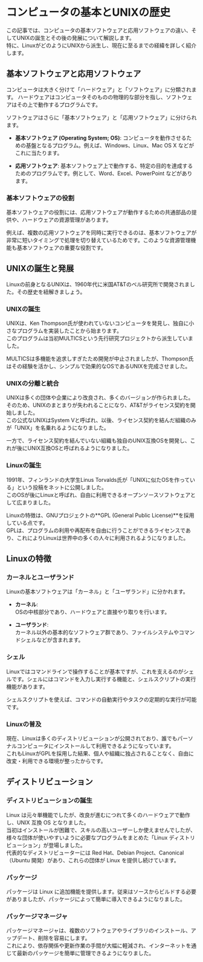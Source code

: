 # コンピュータの基本とUNIXの歴史
この記事では、コンピュータの基本ソフトウェアと応用ソフトウェアの違い、そしてUNIXの誕生とその後の発展について解説します。  
特に、LinuxがどのようにUNIXから派生し、現在に至るまでの経緯を詳しく紹介します。

## 基本ソフトウェアと応用ソフトウェア
コンピュータは大きく分けて「ハードウェア」と「ソフトウェア」に分類されます。
ハードウェアはコンピュータそのものの物理的な部分を指し、ソフトウェアはその上で動作するプログラムです。

ソフトウェアはさらに「基本ソフトウェア」と「応用ソフトウェア」に分けられます。

- **基本ソフトウェア (Operating System; OS)**: 
コンピュータを動作させるための基盤となるプログラム。例えば、Windows、Linux、Mac OS X などがこれに当たります。

- **応用ソフトウェア**:
基本ソフトウェア上で動作する、特定の目的を達成するためのプログラムです。例として、Word、Excel、PowerPoint などがあります。

### 基本ソフトウェアの役割
基本ソフトウェアの役割には、応用ソフトウェアが動作するための共通部品の提供や、ハードウェアの資源管理があります。

例えば、複数の応用ソフトウェアを同時に実行できるのは、基本ソフトウェアが非常に短いタイミングで処理を切り替えているためです。このような資源管理機能も基本ソフトウェアの重要な役割です。

## UNIXの誕生と発展
Linuxの前身となるUNIXは、1960年代に米国AT&Tのベル研究所で開発されました。その歴史を紐解きましょう。

### UNIXの誕生
UNIXは、Ken Thompson氏が使われていないコンピュータを発見し、独自に小さなプログラムを実装したことから始まります。  
このプログラムは当初MULTICSという先行研究プロジェクトから派生していました。

MULTICSは多機能を追求しすぎたため開発が中止されましたが、Thompson氏はその経験を活かし、シンプルで効果的なOSであるUNIXを完成させました。

### UNIXの分離と統合
UNIXは多くの団体や企業により改良され、多くのバージョンが作られました。そのため、UNIXのまとまりが失われることになり、AT&Tがライセンス契約を開始しました。  
この公式なUNIXはSystem Vと呼ばれ、以後、ライセンス契約を結んだ組織のみが「UNIX」を名乗れるようになりました。

一方で、ライセンス契約を結んでいない組織も独自のUNIX互換OSを開発し、これが後にUNIX互換OSと呼ばれるようになりました。

### Linuxの誕生
1991年、フィンランドの大学生Linus Torvalds氏が「UNIXに似たOSを作っている」という投稿をネットに公開しました。  
このOSが後にLinuxと呼ばれ、自由に利用できるオープンソースソフトウェアとして広まりました。

Linuxの特徴は、GNUプロジェクトの**GPL (General Public License)**を採用している点です。  
GPLは、プログラムの利用や再配布を自由に行うことができるライセンスであり、これによりLinuxは世界中の多くの人々に利用されるようになりました。

## Linuxの特徴
### カーネルとユーザランド
Linuxの基本ソフトウェアは「カーネル」と「ユーザランド」に分かれます。

- **カーネル**:  
OSの中核部分であり、ハードウェアと直接やり取りを行います。

- **ユーザランド**:  
カーネル以外の基本的なソフトウェア群であり、ファイルシステムやコマンドシェルなどが含まれます。

### シェル
Linuxではコマンドラインで操作することが基本ですが、これを支えるのがシェルです。シェルにはコマンドを入力し実行する機能と、シェルスクリプトの実行機能があります。

シェルスクリプトを使えば、コマンドの自動実行やタスクの定期的な実行が可能です。

### Linuxの普及
現在、Linuxは多くのディストリビューションが公開されており、誰でもパーソナルコンピュータにインストールして利用できるようになっています。  
これもLinuxがGPLを採用した結果、個人や組織に独占されることなく、自由に改変・利用できる環境が整ったからです。


## ディストリビューション
### ディストリビューションの誕生
Linux は元々単機能でしたが、改良が進むにつれて多くのハードウェアで動作し、UNIX 互換 OS となりました。  
当初はインストールが困難で、スキルの高いユーザーしか使えませんでしたが、様々な団体が使いやすいように必要なプログラムをまとめた「Linux ディストリビューション」が登場しました。  
代表的なディストリビューターには Red Hat、Debian Project、Canonical（Ubuntu 開発）があり、これらの団体が Linux を提供し続けています。

### パッケージ
パッケージは Linux に追加機能を提供します。従来はソースからビルドする必要がありましたが、パッケージによって簡単に導入できるようになりました。

### パッケージマネージャ
パッケージマネージャは、複数のソフトウェアやライブラリのインストール、アップデート、削除を容易にします。  
これにより、依存関係や更新作業の手間が大幅に軽減され、インターネットを通じて最新のパッケージを簡単に管理できるようになりました。
